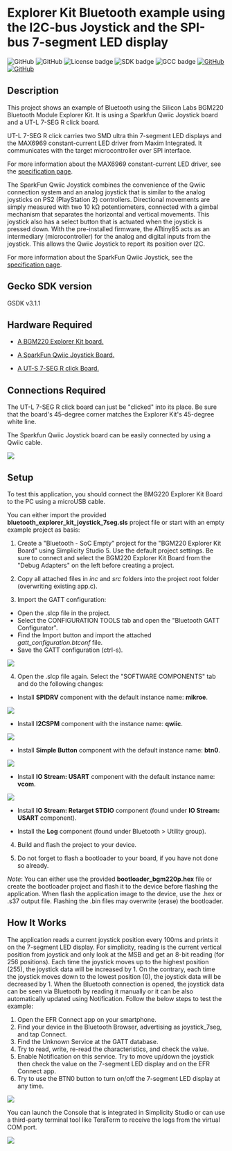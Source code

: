 # Explorer Kit Bluetooth example using the I2C-bus Joystick and the SPI-bus 7-segment LED display #
![GitHub](https://img.shields.io/badge/Type-Virtual%20Application-green)
![GitHub](https://img.shields.io/badge/Technology-Bluetooth-green)
![License badge](https://img.shields.io/badge/License-zlib-green)
![SDK badge](https://img.shields.io/badge/SDK-v3.1.1-green)
![GCC badge](https://img.shields.io/endpoint?url=https://raw.githubusercontent.com/SiliconLabs/application_examples_ci/master/bluetooth_applications/bluetooth_explorer_kit_joystick_7seg_gcc.json)
[![GitHub](https://img.shields.io/badge/Sparkfun-Qwiic%20Joystick-green)](https://www.sparkfun.com/products/15168)
[![GitHub](https://img.shields.io/badge/Mikroe-UT%207%20SEG%20R%20CLICK-green)](https://www.mikroe.com/ut-s-7-seg-r-click)
## Description ##

This project shows an example of Bluetooth using the Silicon Labs BGM220 Bluetooth Module Explorer Kit. It is using a Sparkfun Qwiic Joystick board and a UT-L 7-SEG R click board.

UT-L 7-SEG R click carries two SMD ultra thin 7-segment LED displays and the MAX6969 constant-current LED driver from Maxim Integrated. It communicates with the target microcontroller over SPI interface.

For more information about the MAX6969 constant-current LED driver, see the [specification page](https://datasheets.maximintegrated.com/en/ds/MAX6969.pdf).

The SparkFun Qwiic Joystick combines the convenience of the Qwiic connection system and an analog joystick that is similar to the analog joysticks on PS2 (PlayStation 2) controllers. Directional movements are simply measured with two 10 kΩ potentiometers, connected with a gimbal mechanism that separates the horizontal and vertical movements. This joystick also has a select button that is actuated when the joystick is pressed down. With the pre-installed firmware, the ATtiny85 acts as an intermediary (microcontroller) for the analog and digital inputs from the joystick. This allows the Qwiic Joystick to report its position over I2C.

For more information about the SparkFun Qwiic Joystick, see the [specification page](https://learn.sparkfun.com/tutorials/qwiic-joystick-hookup-guide).

## Gecko SDK version ##

GSDK v3.1.1

## Hardware Required ##

- [A BGM220 Explorer Kit board.](https://www.silabs.com/development-tools/wireless/bluetooth/bgm220-explorer-kit)

- [A SparkFun Qwiic Joystick Board.](https://www.sparkfun.com/products/15168)

- [A UT-S 7-SEG R click Board.](https://www.mikroe.com/ut-s-7-seg-r-click)

## Connections Required ##

The UT-L 7-SEG R click board can just be "clicked" into its place. Be sure that the board's 45-degree corner matches the Explorer Kit's 45-degree white line.

The Sparkfun Qwiic Joystick board can be easily connected by using a Qwiic cable.

![](images/connection.png)

## Setup ##

To test this application, you should connect the BMG220 Explorer Kit Board to the PC using a microUSB cable.

You can either import the provided **bluetooth_explorer_kit_joystick_7seg.sls** project file or start with an empty example project as basis:

1. Create a "Bluetooth - SoC Empty" project for the "BGM220 Explorer Kit Board" using Simplicity Studio 5. Use the default project settings. Be sure to connect and select the BGM220 Explorer Kit Board from the "Debug Adapters" on the left before creating a project.

2. Copy all attached files in *inc* and *src* folders into the project root folder (overwriting existing app.c).

3. Import the GATT configuration:
- Open the .slcp file in the project.
- Select the CONFIGURATION TOOLS tab and open the "Bluetooth GATT Configurator".
- Find the Import button and import the attached *gatt_configuration.btconf* file.
- Save the GATT configuration (ctrl-s).

![](images/import_gatt_configuaration.png)

4. Open the .slcp file again. Select the "SOFTWARE COMPONENTS" tab and do the following changes:

- Install **SPIDRV** component with the default instance name: **mikroe**.

![](images/spi_mikroe_component.png)

- Install **I2CSPM** component with the instance name: **qwiic**.

![](images/i2c_qwiic_component.png)

- Install **Simple Button** component with the default instance name: **btn0**.

![](images/button_component.png)

- Install **IO Stream: USART** component with the default instance name: **vcom**.

![](images/usart_component.png)

- Install **IO Stream: Retarget STDIO** component (found under **IO Stream: USART** component).

- Install the **Log** component (found under Bluetooth > Utility group).

4. Build and flash the project to your device.

5. Do not forget to flash a bootloader to your board, if you have not done so already.

*Note*: You can either use the provided **bootloader_bgm220p.hex** file or create the bootloader project and flash it to the device before flashing the application. When flash the application image to the device, use the .hex or .s37 output file. Flashing the .bin files may overwrite (erase) the bootloader.

## How It Works ##

The application reads a current joystick position every 100ms and prints it on the 7-segment LED display. For simplicity, reading is the current vertical position from joystick and only look at the MSB and get an 8-bit reading (for 256 positions). Each time the joystick moves up to the highest position (255), the joystick data will be increased by 1. On the contrary, each time the joystick moves down to the lowest position (0), the joystick data will be decreased by 1. When the Bluetooth connection is opened, the joystick data can be seen via Bluetooth by reading it manually or it can be also automatically updated using Notification.
Follow the below steps to test the example:

1. Open the EFR Connect app on your smartphone.
2. Find your device in the Bluetooth Browser, advertising as joystick_7seg, and tap Connect.
3. Find the Unknown Service at the GATT database.
4. Try to read, write, re-read the characteristics, and check the value.
5. Enable Notification on this service. Try to move up/down the joystick then check the value on the 7-segment LED display and on the EFR Connect app.
6. Try to use the BTN0 button to turn on/off the 7-segment LED display at any time.

![](images/efr_connect.png)

You can launch the Console that is integrated in Simplicity Studio or can use a third-party terminal tool like TeraTerm to receive the logs from the virtual COM port.

![](images/console.png)
